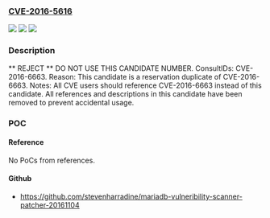 ### [CVE-2016-5616](https://cve.mitre.org/cgi-bin/cvename.cgi?name=CVE-2016-5616)
![](https://img.shields.io/static/v1?label=Product&message=n%2Fa&color=blue)
![](https://img.shields.io/static/v1?label=Version&message=n%2Fa&color=blue)
![](https://img.shields.io/static/v1?label=Vulnerability&message=n%2Fa&color=blue)

### Description

** REJECT **  DO NOT USE THIS CANDIDATE NUMBER. ConsultIDs: CVE-2016-6663. Reason:  This candidate is a reservation duplicate of CVE-2016-6663.  Notes: All CVE users should reference CVE-2016-6663 instead of this candidate.  All references and descriptions in this candidate have been removed to prevent accidental usage.

### POC

#### Reference
No PoCs from references.

#### Github
- https://github.com/stevenharradine/mariadb-vulneribility-scanner-patcher-20161104

